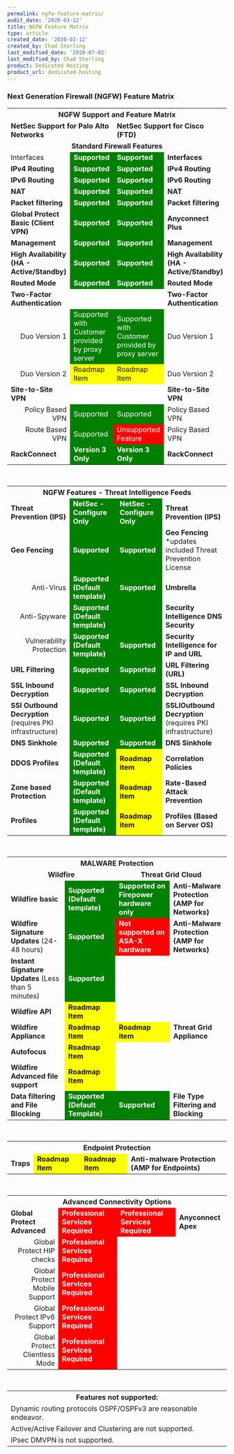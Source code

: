```yaml
---
permalink: ngfw-feature-matrix/
audit_date: '2020-03-12'
title: NGFW Feature Matrix
type: article
created_date: '2020-03-12'
created_by: Chad Sterling
last_modified_date: '2020-07-02'
last_modified_by: Chad Sterling
product: Dedicated Hosting
product_url: dedicated-hosting
---
```


### Next Generation Firewall (NGFW) Feature Matrix

<table>
  <tr>
    <th colspan="4"><div align="center"><b>NGFW Support and Feature Matrix</b></div></th>
  </tr>
  <tr>
    <td colspan="2"><b>NetSec Support for Palo Alto Networks</b></td>
    <td colspan="2"><b>NetSec Support for Cisco (FTD)</b></td>
  </tr>
  <tr>
    <td colspan="4"><div align="center"><b>Standard Firewall Features</b></div></td>
  </tr>
  <tr>
    <td>Interfaces</b></td>
    <td style="background-color: green; color:white;"><b>Supported</b></td>
    <td style="background-color: green;color:white;"><b>Supported</b></td>
    <td><b>Interfaces</b></td>
  </tr>
  <tr>
    <td><b>IPv4 Routing</b></td>
    <td style="background-color: green;color:white;"><b>Supported</b></td>
    <td style="background-color: green;color:white;"> <b>Supported</b></td>
    <td><b>IPv4 Routing</b></td>
  </tr>
  <tr>
    <td><b>IPv6 Routing</b></td>
    <td style="background-color: green;color:white;"><b>Supported</b></td>
    <td style="background-color: green;color:white;"><b>Supported</b></td>
    <td><b>IPv6 Routing</b></td>
  </tr>
  <tr>
    <td><b>NAT</b></td>
    <td style="background-color: green;color:white;"><b>Supported</b></td>
    <td style="background-color: green;color:white;"><b>Supported</b></td>
    <td><b>NAT</b></td>
  </tr>
  <tr>
    <td><b>Packet filtering</b></td>
    <td style="background-color: green;color:white;"><b>Supported</b></td>
    <td style="background-color: green;color:white;"><b>Supported</b></td>
    <td><b>Packet filtering</b></td>
  </tr>
  <tr>
    <td><b>Global Protect Basic (Client VPN)</b></td>
    <td style="background-color: green;color:white;"><b>Supported</b></td>
    <td style="background-color: green;color:white;"><b>Supported</b></td>
    <td><b>Anyconnect Plus</b></td>
  </tr>
  <tr>
    <td><b>Management</b></td>
    <td style="background-color: green;color:white;"><b>Supported</b></td>
    <td style="background-color: green;color:white;"><b>Supported</b></td>
    <td><b>Management</b></td>
  </tr>
  <tr>
    <td><b>High Availability (HA - Active/Standby)</b></td>
    <td style="background-color: green;color:white;"><b>Supported</b></td>
    <td style="background-color: green;color:white;"><b>Supported</b></td>
    <td><b>High Availability (HA - Active/Standby)</b></td>
  </tr>
  <tr>
    <td><b>Routed Mode</b></td>
    <td style="background-color: green;color:white;"><b>Supported</b></td>
    <td style="background-color: green;color:white;"><b>Supported</b></td>
    <td><b>Routed Mode</b></td>
  </tr>
  <tr>
    <td><b>Two-Factor Authentication</b></td>
    <td style="background-color:white;"><b></b></td>
    <td style="background-color:white;"><b></b></td>
    <td><b>Two-Factor Authentication</b></td>
  </tr>
    <tr>
    <td align="right">Duo Version 1</td>
    <td style="background-color: green;color:white;">Supported with Customer provided by proxy server</td>
    <td style="background-color: green;color:white;">Supported with Customer provided by proxy server</td>
    <td>Duo Version 1</td>
  </tr>
      <tr>
    <td align="right">Duo Version 2</td>
    <td style="background-color: yellow;">Roadmap Item</td>
    <td style="background-color: yellow;">Roadmap Item</td>
    <td>Duo Version 2</td>
  </tr>
      <tr>
    <td><b>Site-to-Site VPN</b></td>
    <td style="background-color:white;"></td>
    <td style="background-color:white;"></td>
     <td><b>Site-to-Site VPN</b></td>
  </tr>
  <tr>
    <td align="right">Policy Based VPN</td>
    <td style="background-color: green;color:white;">Supported</td>
    <td style="background-color: green;color:white;">Supported</td>
    <td>Policy Based VPN</td>
  </tr>
   <tr>
    <td align="right">Route Based VPN</td>
    <td style="background-color: green;color:white;">Supported</td>
    <td style="background-color: red;color:white;">Unsupported Feature</td>
    <td>Policy Based VPN</td>
  </tr>
  <tr>
    <td><b>RackConnect</b></td>
    <td style="background-color: green;color:white;"><b>Version 3 Only</b></td>
    <td style="background-color: green;color:white;"><b>Version 3 Only</b></td>
    <td><b>RackConnect</b></td>
  </tr>
</table>
<pre>


</pre>
<table>
  <tr>
    <th colspan="4"><div align="center"><b>NGFW Features - Threat Intelligence Feeds</b></div></th>
  </tr>
  <tr>
    <td><b>Threat Prevention (IPS)</td>
    <td style="background-color: green;color:white;"><b>NetSec - Configure Only</b></td>
    <td style="background-color: green;color:white;"><b>NetSec - Configure Only</b></td>
    <td><b>Threat Prevention (IPS)</b></td>
  </tr>
  <tr>
    <td><b>Geo Fencing</b></td>
    <td style="background-color: green;color:white;"><b>Supported</b></td>
    <td style="background-color: green;color:white;"><b>Supported</b></td>
    <td><b>Geo Fencing</b> *updates included Threat Prevention License</td>
  </tr>
  <tr>
    <td><div align="right">Anti-Virus</div></td>
    <td style="background-color: green;color:white;"><b>Supported (Default template)</b></td>
    <td style="background-color: green;color:white;"><b>Supported</b></td>
    <td><b>Umbrella</td>
  </tr>
  <tr>
    <td><div align="right">Anti-Spyware</div></td>
    <td style="background-color: green;color:white;"><b>Supported (Default template)</b></td>
    <td style="background-color: green;color:white;"></td>
    <td><b>Security Intelligence DNS Security</b></td>
  </tr>
  <tr>
    <td><div align ="right">Vulnerability Protection</div></td>
    <td style="background-color: green;color:white;"><b>Supported (Default template)</b></td>
    <td style="background-color: green;color:white;"><b>Supported</b></td>
    <td><b>Security Intelligence for IP and URL</b></td>
  </tr>
  <tr>
    <td><b>URL Filtering</td>
    <td style="background-color: green;color:white;"><b>Supported</b></td>
    <td style="background-color: green;color:white;"><b>Supported</b></td>
    <td><b>URL Filtering (URL)</b></td>
  </tr>
  <tr>
    <td><b>SSL Inbound Decryption</td>
    <td style="background-color: green;color:white;"><b>Supported</b></td>
    <td style="background-color: green;color:white;"><b>Supported</b></td>
    <td><b>SSL Inbound Decryption</b></td>
  </tr>
  <tr>
    <td><b>SSI Outbound Decryption</b> (requires PKI infrastructure)</td>
    <td style="background-color: green;color:white;"><b>Supported</b></td>
    <td style="background-color: green;color:white;"><b>Supported</b></td>
    <td><b>SSLIOutbound Decryption</b> (requires PKI infrastructure)</td>
  </tr>
  <tr>
    <td><b>DNS Sinkhole</b></td>
    <td style="background-color: green;color:white;"><b>Supported</b></td>
    <td style="background-color: green;color:white;"><b>Supported</b></td>
    <td><b>DNS Sinkhole</b></td>
  </tr>
  <tr>
    <td><b>DDOS Profiles</td>
    <td style="background-color: green;color:white;"><b>Supported (Default template)</b></td>
    <td style="background-color: yellow;"><b>Roadmap item</b></td>
    <td><b>Correlation Policies</b></td>
  </tr>
  <tr>
  <td><b>Zone based Protection</b></td>
  <td style="background-color: green;color:white;"><b>Supported (Default template)</b></td>
  <td style="background-color: yellow;"><b>Roadmap item</b></td>
   <td><b>Rate-Based Attack Prevention</b></td>
  </tr>
  <tr>
    <td><b>Profiles</td>
    <td style="background-color: green;color:white;"><b>Supported (Default template)</b></td>
    <td style="background-color: yellow;"><b>Roadmap item</b></td>
    <td><b>Profiles (Based on Server OS)</b></td>
  </tr>
</table>
<pre>


</pre>
<table>
  <tr>
    <th colspan="4"><div align="center"><b>MALWARE Protection</b></div></th>
  </tr>
  <tr>
    <td colspan="2"><div align="center"><b>Wildfire</b></div></td>
    <td colspan="2"><div align="center"><b>Threat Grid Cloud</b></div></td>
  </tr>
  <tr>
    <td><b>Wildfire basic</b></td>
    <td style="background-color: green;color:white;"><b>Supported (Default template)</b></td>
    <td style="background-color: green;color:white;"><b>Supported on Firepower hardware only</b></td>
    <td><b>Anti-Malware Protection (AMP for Networks)</b></td>
  </tr>
  <tr>
    <td><b>Wildfire Signature Updates</b> (24-48 hours)</td>
    <td style="background-color: green;color:white;"><b>Supported</b></td>
    <td style="background-color: red; green;color:white;"><b>Not supported on ASA-X hardware</b></td>
    <td><b>Anti-Malware Protection (AMP for Networks)</b></td>
  </tr>
  <tr>
    <td><b>Instant Signature Updates</b> (Less than 5 minutes)</td>
    <td style="background-color: green;color:white;"><b>Supported</b></td>
    <td></td>
    <td></td>
  </tr>
  <tr>
    <td><b>Wildfire API</b></td>
    <td style="background-color: yellow;"><b>Roadmap Item</b></td>
    <td></td>
    <td></td>
  </tr>
  <tr>
    <td><b>Wildfire Appliance</b></td>
    <td style="background-color: yellow;"><b>Roadmap Item</b></td>
    <td style="background-color: yellow;"><b>Roadmap item</b></td>
    <td><b>Threat Grid Appliance</b></td>
  </tr>
  <tr>
    <td><b>Autofocus</td>
    <td style="background-color: yellow;"><b>Roadmap Item</b></td>
    <td></td>
    <td></td>
  </tr>
  <tr>
    <td><b>Wildfire Advanced file support</b></td>
      <td style="background-color: yellow;"><b>Roadmap Item</b></td>
    <td></td>
    <td></td>
  </tr>
  <tr>
    <td><b>Data filtering and File Blocking</b></td>
    <td style="background-color: green;color:white;"><b>Supported (Default Template)</b></td>
    <td style="background-color: green;color:white;"><b>Supported</b></td>
    <td><b>File Type Filtering and Blocking</b></td>
  </tr>
</table>
<pre>


</pre>
<table>
  <tr>
    <th colspan="4"><div align ="center"><b>Endpoint Protection</b></div></th>
  </tr>
  <tr>
    <td><b>Traps</b></td>
    <td style="background-color: yellow;"><b>Roadmap Item</b></td>
    <td style="background-color: yellow;"><b>Roadmap item</b></td>
    <td><b>Anti-malware Protection (AMP for Endpoints)</b></td>
  </tr>
</table>
<pre>


</pre>
<table>
  <tr>
    <th colspan="4"><div align ="center"><b>Advanced Connectivity Options</b></div></th>
  </tr>
  <tr>
    <td><b>Global Protect Advanced</b></td>
    <td style="background-color: red;color:white;"><b>Professional Services Required</b></td>
    <td style="background-color: red;color:white;"><b>Professional Services Required</b></td>
    <td><b>Anyconnect Apex</b></td>
  </tr>
  <tr>
    <td><div align="right">Global Protect HIP checks</div></td>
    <td style="background-color: red;color:white;"><b>Professional Services Required</b></td>
    <td></td>
    <td></td>
  </tr>
  <tr>
    <td><div align="right">Global Protect Mobile Support</div></td>
    <td style="background-color: red;color:white;"><b>Professional Services Required</b></td>
    <td></td>
    <td></td>
  </tr>
    <tr>
    <td><div align="right">Global Protect IPv6 Support</div></td>
    <td style="background-color: red;color:white;"><b>Professional Services Required</b></td>
    <td></td>
    <td></td>
  </tr>
  <tr>
    <td><div align="right">Global Protect Clientless Mode</div></td>
    <td style="background-color: red;color:white;"><b>Professional Services Required</b></td>
    <td></td>
    <td></td>
  </tr>
</table>
<pre>


</pre>
<table>
  <tr>
    <th colspan="4"><div align="center"><b>Features not supported:</b></div></th>
  </tr>
  <tr>
    <td colspan="4">Dynamic routing protocols OSPF/OSPFv3 are reasonable endeavor.</td>
  </tr>
  <tr>
    <td colspan="4">Active/Active Failover and Clustering are not supported.</td>
  </tr>
  <tr>
    <td colspan="4">IPsec DMVPN is not supported.</td>
  </tr>
</table>
<pre>


</pre>